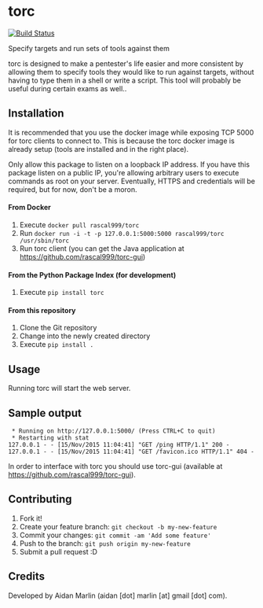 # torc

[![Build Status](https://travis-ci.org/rascal999/torc.svg)](https://travis-ci.org/rascal999/torc)

Specify targets and run sets of tools against them

torc is designed to make a pentester's life easier and more consistent
by allowing them to specify tools they would like to run against targets,
without having to type them in a shell or write a script. This tool will
probably be useful during certain exams as well..

## Installation

It is recommended that you use the docker image while exposing TCP 5000
for torc clients to connect to. This is because the torc docker
image is already setup (tools are installed and in the right place).

Only allow this package to listen on a loopback IP address. If you have
this package listen on a public IP, you're allowing arbitrary users to
execute commands as root on your server. Eventually, HTTPS and credentials
will be required, but for now, don't be a moron.

#### From Docker

1. Execute ``docker pull rascal999/torc``
2. Run ``docker run -i -t -p 127.0.0.1:5000:5000 rascal999/torc /usr/sbin/torc``
3. Run torc client (you can get the Java application at
   https://github.com/rascal999/torc-gui)

#### From the Python Package Index (for development)

1. Execute ``pip install torc``

#### From this repository

1. Clone the Git repository
2. Change into the newly created directory
3. Execute ``pip install .``

## Usage

Running torc will start the web server.

## Sample output

```
 * Running on http://127.0.0.1:5000/ (Press CTRL+C to quit)
 * Restarting with stat
127.0.0.1 - - [15/Nov/2015 11:04:41] "GET /ping HTTP/1.1" 200 -
127.0.0.1 - - [15/Nov/2015 11:04:41] "GET /favicon.ico HTTP/1.1" 404 -
```

In order to interface with torc you should use torc-gui
(available at https://github.com/rascal999/torc-gui).

## Contributing

1. Fork it!
2. Create your feature branch: `git checkout -b my-new-feature`
3. Commit your changes: `git commit -am 'Add some feature'`
4. Push to the branch: `git push origin my-new-feature`
5. Submit a pull request :D

## Credits

Developed by Aidan Marlin (aidan [dot] marlin [at] gmail [dot] com).

